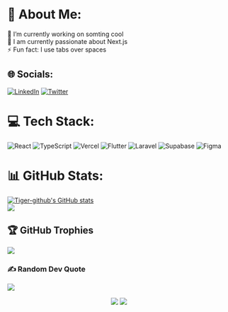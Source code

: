 # 💫 About Me:
🔭 I’m currently working on somting cool<br>🌱 I am currently passionate about Next.js<br>⚡ Fun fact: I use tabs over spaces

## 🌐 Socials:
[![LinkedIn](https://img.shields.io/badge/LinkedIn-%230077B5.svg?logo=linkedin&logoColor=white)](https://linkedin.com/in/aristide-karbou) [![Twitter](https://img.shields.io/badge/Twitter-%231DA1F2.svg?logo=Twitter&logoColor=white)](https://twitter.com/ecrit_le) 

# 💻 Tech Stack:
![React](https://img.shields.io/badge/react-%2320232a.svg?style=for-the-badge&logo=react&logoColor=%2361DAFB) ![TypeScript](https://img.shields.io/badge/typescript-%23007ACC.svg?style=for-the-badge&logo=typescript&logoColor=white) ![Vercel](https://img.shields.io/badge/vercel-%23000000.svg?style=for-the-badge&logo=vercel&logoColor=white) ![Flutter](https://img.shields.io/badge/Flutter-%2302569B.svg?style=for-the-badge&logo=Flutter&logoColor=white) ![Laravel](https://img.shields.io/badge/laravel-%23FF2D20.svg?style=for-the-badge&logo=laravel&logoColor=white)  ![Supabase](https://img.shields.io/badge/Supabase-3ECF8E?style=for-the-badge&logo=supabase&logoColor=white) ![Figma](https://img.shields.io/badge/figma-%23F24E1E.svg?style=for-the-badge&logo=figma&logoColor=white)
# 📊 GitHub Stats:
[![Tiger-github's GitHub stats](https://github-readme-stats.vercel.app/api?username=tiger-githubb&show=prs_merged_percentage&show_icons=true&theme=tokyonight&rank_icon=github&card_width=500px)](https://github.com/anuraghazra/github-readme-stats)<br/>
![](https://github-readme-streak-stats.herokuapp.com/?user=tiger-githubb'&theme=radical&hide_border=false&card_width=500px)<br/>

## 🏆 GitHub Trophies
![](https://github-profile-trophy.vercel.app/?username=tiger-githubb&no-bg=true$&rank=-B,-C,-D,-?)

### ✍️ Random Dev Quote
![](https://quotes-github-readme.vercel.app/api?type=vetical&theme=radical)

<div align="center">
<img src="https://komarev.com/ghpvc/?username=tiger-githubb&&style=flat-square" align="center" />
  <a href="https://user-badge.committers.top/togo/tiger-githubb"><img src="https://user-badge.committers.top/togo/tiger-githubb.svg" align="center"/>
</a>

</div>  
